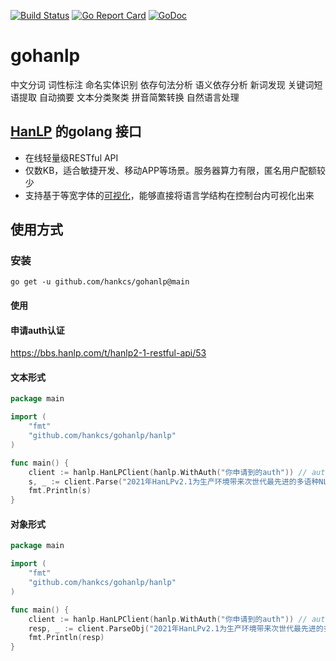 [![Build Status](https://travis-ci.com/hankcs/gohanlp.svg?branch=main)](https://travis-ci.com/hankcs/gohanlp)
[![Go Report Card](https://goreportcard.com/badge/github.com/hankcs/gohanlp)](https://goreportcard.com/report/github.com/hankcs/gohanlp)
[![GoDoc](https://godoc.org/github.com/hankcs/gohanlp?status.svg)](https://godoc.org/github.com/hankcs/gohanlp)

# gohanlp
中文分词 词性标注 命名实体识别 依存句法分析 语义依存分析 新词发现 关键词短语提取 自动摘要 文本分类聚类 拼音简繁转换 自然语言处理

## [HanLP](https://github.com/hankcs/HanLP) 的golang 接口
- 在线轻量级RESTful API
- 仅数KB，适合敏捷开发、移动APP等场景。服务器算力有限，匿名用户配额较少
- 支持基于等宽字体的[可视化](https://hanlp.hankcs.com/docs/tutorial.html#visualization)，能够直接将语言学结构在控制台内可视化出来
  
## 使用方式

### 安装
```
go get -u github.com/hankcs/gohanlp@main

```
#### 使用

#### 申请auth认证

https://bbs.hanlp.com/t/hanlp2-1-restful-api/53

#### 文本形式

```go
package main

import (
	"fmt"
	"github.com/hankcs/gohanlp/hanlp"
)

func main() {
    client := hanlp.HanLPClient(hanlp.WithAuth("你申请到的auth")) // auth不填则匿名
    s, _ := client.Parse("2021年HanLPv2.1为生产环境带来次世代最先进的多语种NLP技术。阿婆主来到北京立方庭参观自然语义科技公司。",hanlp.WithLanguage("zh"))
    fmt.Println(s)
}
```

#### 对象形式

```go
package main

import (
	"fmt"
	"github.com/hankcs/gohanlp/hanlp"
)

func main() {
    client := hanlp.HanLPClient(hanlp.WithAuth("你申请到的auth")) // auth不填则匿名
    resp, _ := client.ParseObj("2021年HanLPv2.1为生产环境带来次世代最先进的多语种NLP技术。阿婆主来到北京立方庭参观自然语义科技公司。",hanlp.WithLanguage("zh"))
    fmt.Println(resp)
}
```


